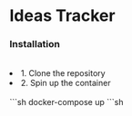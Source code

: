 # Ideas Tracker

### Installation
<br/>
<li>1. Clone the repository</li>
<li>2. Spin up the container</li><br/>
```sh
docker-compose up
```sh
